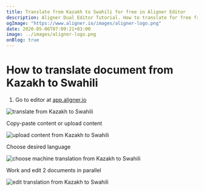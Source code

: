```yaml
---
title: Translate from Kazakh to Swahili for free in Aligner Editor
description: Aligner Dual Editor Tutorial. How to translate for free from Kazakh to Swahili. Aligner is multilingual document management platform. 
ogImage: "https://www.aligner.io/images/aligner-logo.png"
date: 2020-05-06T07:09:21+03:00
image: ../images/aligner-logo.png
onBlog: true
---
```


# How to translate document from Kazakh to Swahili

1. Go to editor at [app.aligner.io](https://app.aligner.io "Aligner App web page")

![translate from Kazakh to Swahili](../aligner-blank-editor.png "translate from Kazakh to Swahili")

Copy-paste content or upload content

![upload content from Kazakh to Swahili](../aligner-uploaded-document.png "upload content from Kazakh to Swahili")

Choose desired language

![choose machine translation from Kazakh to Swahili](../aligner-language-dropdown.png "choose machine translation from Kazakh to Swahili")

Work and edit 2 documents in parallel

![edit translation from Kazakh to Swahili](../aligner-double-sitded-editor.png "edit translation from Kazakh to Swahili")

